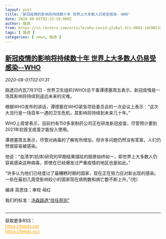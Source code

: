 ```yaml
---
layout: post
title: "新冠疫情的影响将持续数十年 世界上大多数人仍易受感染--WHO"
date: 2020-08-01T02:23:19.000Z
author: 路透
from: https://cn.reuters.com/article/who-covid-global-dis-0801-idCNKCS24X3CK
tags: [ 路透 ]
categories: [ news, 路透 ]
---
```

<!--1596248599000-->
[新冠疫情的影响将持续数十年 世界上大多数人仍易受感染--WHO](https://cn.reuters.com/article/who-covid-global-dis-0801-idCNKCS24X3CK)
------

<div>
<div><i>2020-08-01T02:01:31</i></div><div class="StandardArticleBody_body"><p>路透日内瓦7月31日 - 世界卫生组织(WHO)总干事谭德塞周五表示，新冠疫情是一场其影响将持续到遥远未来的灾难。 </p><p>根据WHO发布的讲话，谭德塞在WHO紧急项目委员会的一次会议上表示：“这次大流行是一场百年一遇的卫生危机，其影响将持续到未来几十年。” </p><p>WHO上周曾表示，目前约有150多家制药公司正在研发新冠疫苗，尽管预计要到2021年初首支疫苗才能投入使用。 </p><p>谭德塞周五表示，尽管对病毒的了解有所增加，但许多问题仍然没有答案，人们仍然很容易被感染。 </p><p>他说：“血清学(抗体)研究的早期结果描绘的图景始终如一，即世界上大多数人仍容易感染这种病毒，即使在已经爆发过严重疫情的地区也是如此。” </p><p>“许多认为他们已经度过了最糟糕时期的国家，现在正在努力应对新出现的感染。一些在最初几周受影响较小的国家现在病例数和病亡数不断上升。”(完) </p><div class="Attribution_container"><div class="Attribution_attribution"><p class="Attribution_content">编译 高思佳；审校 母红 </p></div></div><div class="StandardArticleBody_trustBadgeContainer"><span class="StandardArticleBody_trustBadgeTitle">我们的标准：</span><span class="trustBadgeUrl"><a href="https://www.thomsonreuters.cn/content/dam/openweb/documents/pdf/china/brochures/about-us-1.pdf">汤森路透“信任原则”</a></span></div></div><br><hr><div>获取更多RSS：<br><a href="https://feedx.net" style="color:orange" target="_blank">https://feedx.net</a> <br><a href="https://feedx.xyz" style="color:orange" target="_blank">https://feedx.xyz</a><br></div>
</div>

